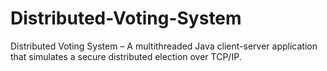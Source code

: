 # Distributed-Voting-System
Distributed Voting System – A multithreaded Java client-server application that simulates a secure distributed election over TCP/IP.
